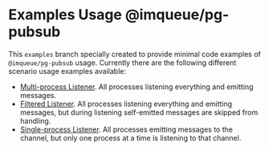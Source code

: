 # Examples Usage @imqueue/pg-pubsub

This `examples` branch specially created to provide minimal code examples
of `@imqueue/pg-pubsub` usage. Currently there are the following different
scenario usage examples available:

 - [Multi-process Listener](multi-listener.ts). All processes listening
   everything and emitting messages.
 - [Filtered Listener](filtered.ts). All processes listening everything and 
   emitting messages, but during listening self-emitted messages are skipped
   from handling.
 - [Single-process Listener](single-listener.ts). All processes emitting
   messages to the channel, but only one process at a time is listening
   to that channel.
